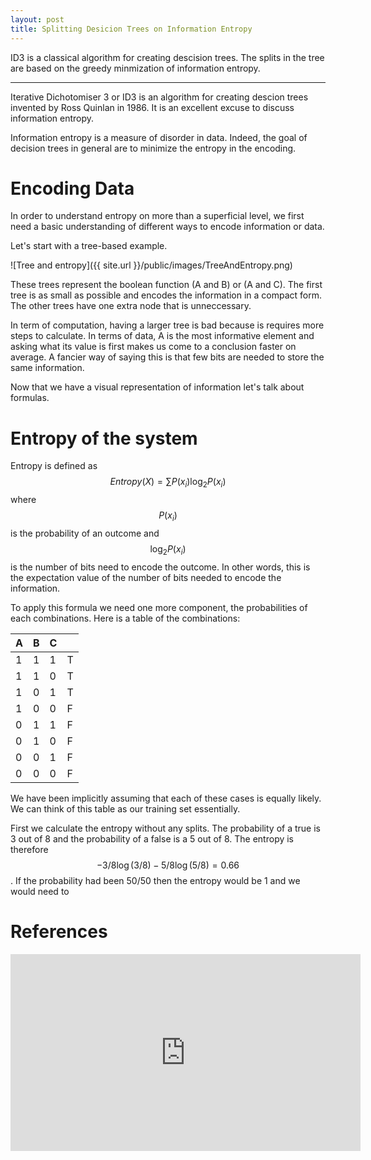 ```yaml
---
layout: post
title: Splitting Desicion Trees on Information Entropy
---
```


ID3 is a classical algorithm for creating descision trees.  The splits in the tree are based on
the greedy minmization of information entropy.

-----


Iterative Dichotomiser 3 or ID3 is an algorithm for creating descion trees invented by Ross Quinlan
in 1986.  It is an excellent excuse to discuss information entropy.

Information entropy is a measure of disorder in data.  Indeed, the goal of decision trees in general are
to minimize the entropy in the encoding.  

# Encoding Data

In order to understand entropy on more than a superficial level, we first need a basic
understanding of different ways to encode information or data. 

Let's start with a tree-based example.  

![Tree and entropy]({{ site.url }}/public/images/TreeAndEntropy.png) 

These trees represent the boolean function (A and B) or (A and C).  The first tree 
is as small as possible and encodes the information in a compact form.  The other
trees have one extra node that is unneccessary.

In term of computation, having a larger tree is bad because is requires more steps
to calculate.  In terms of data, A is the most informative element and
asking what its value is first makes us come to a conclusion faster on
average.  A fancier way of saying this is that few bits are needed to 
store the same information.


Now that we have a visual representation of information
let's talk about formulas.

# Entropy of the system

Entropy is defined as $$Entropy(X)=\sum P(x_i)\log_2 P(x_i)$$ where $$P(x_i)$$ is 
the probability of an outcome and $$\log_2 P(x_i)$$ is the number of bits
need to encode the outcome.  In other words, this is the expectation 
value of the number of bits needed to encode the information.  

To apply this formula we need one more component, the probabilities of each
combinations.  Here is a table of the combinations:

|A|B|C||
|-|-|-|-|
|1|1|1|T|
|1|1|0|T|
|1|0|1|T|
|1|0|0|F|
|0|1|1|F|
|0|1|0|F|
|0|0|1|F|
|0|0|0|F|

We have been implicitly assuming that each of these cases is equally likely.
We can think of this table as our training set essentially.

First we calculate the entropy without any splits.  The probability of a true
is 3 out of 8 and the probability of a false is a 5 out of 8. 
The entropy is therefore $$-3/8\log(3/8)-5/8\log(5/8)=0.66$$. 
If the probability had been 50/50 then the entropy would be 1 and
we would need to 

# References

<iframe width="560" height="315" src="https://www.youtube.com/embed/eLlYSpVjH94" 
frameborder="0" allow="autoplay; encrypted-media" allowfullscreen></iframe> 
